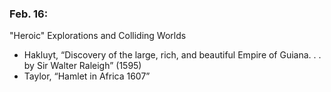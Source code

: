 ### Feb. 16:

"Heroic" Explorations and Colliding Worlds

- Hakluyt, “Discovery of the large, rich, and beautiful Empire of Guiana. . . by Sir Walter Raleigh” (1595)
- Taylor, “Hamlet in Africa 1607”
